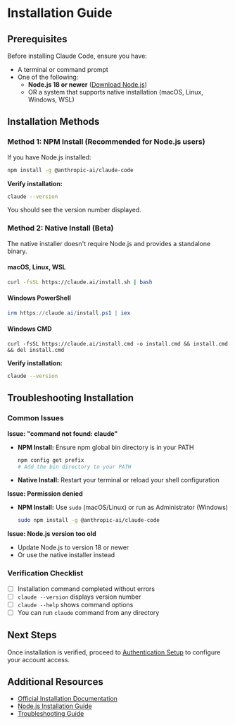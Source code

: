 # Installation Guide

## Prerequisites

Before installing Claude Code, ensure you have:

- A terminal or command prompt
- One of the following:
  - **Node.js 18 or newer** ([Download Node.js](https://nodejs.org/en/download/))
  - OR a system that supports native installation (macOS, Linux, Windows, WSL)

## Installation Methods

### Method 1: NPM Install (Recommended for Node.js users)

If you have Node.js installed:

```bash
npm install -g @anthropic-ai/claude-code
```

**Verify installation:**

```bash
claude --version
```

You should see the version number displayed.

### Method 2: Native Install (Beta)

The native installer doesn't require Node.js and provides a standalone binary.

#### macOS, Linux, WSL

```bash
curl -fsSL https://claude.ai/install.sh | bash
```

#### Windows PowerShell

```powershell
irm https://claude.ai/install.ps1 | iex
```

#### Windows CMD

```batch
curl -fsSL https://claude.ai/install.cmd -o install.cmd && install.cmd && del install.cmd
```

**Verify installation:**

```bash
claude --version
```

## Troubleshooting Installation

### Common Issues

**Issue: "command not found: claude"**

- **NPM Install:** Ensure npm global bin directory is in your PATH
  ```bash
  npm config get prefix
  # Add the bin directory to your PATH
  ```

- **Native Install:** Restart your terminal or reload your shell configuration

**Issue: Permission denied**

- **NPM Install:** Use `sudo` (macOS/Linux) or run as Administrator (Windows)
  ```bash
  sudo npm install -g @anthropic-ai/claude-code
  ```

**Issue: Node.js version too old**

- Update Node.js to version 18 or newer
- Or use the native installer instead

### Verification Checklist

- [ ] Installation command completed without errors
- [ ] `claude --version` displays version number
- [ ] `claude --help` shows command options
- [ ] You can run `claude` command from any directory

## Next Steps

Once installation is verified, proceed to [Authentication Setup](./2-authentication.md) to configure your account access.

## Additional Resources

- [Official Installation Documentation](https://docs.anthropic.com/claude/docs/quickstart#step-1-install-claude-code)
- [Node.js Installation Guide](https://nodejs.org/en/download/)
- [Troubleshooting Guide](./troubleshooting.md)

